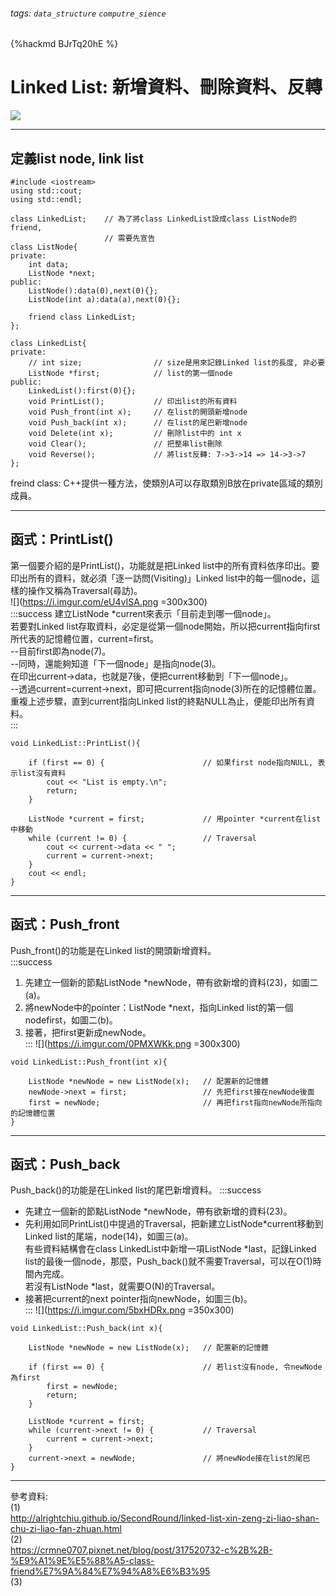 ###### tags: `data_structure` `computre_sience`
{%hackmd BJrTq20hE %}
# Linked List: 新增資料、刪除資料、反轉  
![](https://i.imgur.com/wtEMNN7.png)  
***
## 定義list node, link list  
```C++=
#include <iostream>
using std::cout;
using std::endl;

class LinkedList;    // 為了將class LinkedList設成class ListNode的friend,
                     // 需要先宣告
class ListNode{
private:
    int data;
    ListNode *next;
public:
    ListNode():data(0),next(0){};
    ListNode(int a):data(a),next(0){};

    friend class LinkedList;
};

class LinkedList{
private:
    // int size;                // size是用來記錄Linked list的長度, 非必要
    ListNode *first;            // list的第一個node
public:
    LinkedList():first(0){};
    void PrintList();           // 印出list的所有資料
    void Push_front(int x);     // 在list的開頭新增node
    void Push_back(int x);      // 在list的尾巴新增node
    void Delete(int x);         // 刪除list中的 int x
    void Clear();               // 把整串list刪除
    void Reverse();             // 將list反轉: 7->3->14 => 14->3->7
};
``` 
freind class: C++提供一種方法，使類別A可以存取類別B放在private區域的類別成員。  
***
## 函式：PrintList()  
第一個要介紹的是PrintList()，功能就是把Linked list中的所有資料依序印出。要印出所有的資料，就必須「逐一訪問(Visiting)」Linked list中的每一個node，這樣的操作又稱為Traversal(尋訪)。  
![](https://i.imgur.com/eU4vISA.png =300x300)  
:::success
建立ListNode *current來表示「目前走到哪一個node」。  
若要對Linked list存取資料，必定是從第一個node開始，所以把current指向first所代表的記憶體位置，current=first。  
--目前first即為node(7)。  
--同時，還能夠知道「下一個node」是指向node(3)。  
在印出current->data，也就是7後，便把current移動到「下一個node」。  
--透過current=current->next，即可把current指向node(3)所在的記憶體位置。  
重複上述步驟，直到current指向Linked list的終點NULL為止，便能印出所有資料。  
:::
```cpp=
void LinkedList::PrintList(){

    if (first == 0) {                      // 如果first node指向NULL, 表示list沒有資料
        cout << "List is empty.\n";
        return;
    }

    ListNode *current = first;             // 用pointer *current在list中移動
    while (current != 0) {                 // Traversal
        cout << current->data << " ";
        current = current->next;
    }
    cout << endl;
}
```
***
## 函式：Push_front  
Push_front()的功能是在Linked list的開頭新增資料。  
:::success
1. 先建立一個新的節點ListNode *newNode，帶有欲新增的資料(23)，如圖二(a)。  
2. 將newNode中的pointer：ListNode *next，指向Linked list的第一個nodefirst，如圖二(b)。  
3. 接著，把first更新成newNode。  
:::
![](https://i.imgur.com/0PMXWKk.png =300x300)  
```cpp=
void LinkedList::Push_front(int x){

    ListNode *newNode = new ListNode(x);   // 配置新的記憶體
    newNode->next = first;                 // 先把first接在newNode後面
    first = newNode;                       // 再把first指向newNode所指向的記憶體位置
}
```
***
## 函式：Push_back  
Push_back()的功能是在Linked list的尾巴新增資料。
:::success
* 先建立一個新的節點ListNode *newNode，帶有欲新增的資料(23)。  
* 先利用如同PrintList()中提過的Traversal，把新建立ListNode*current移動到Linked list的尾端，node(14)，如圖三(a)。  
有些資料結構會在class LinkedList中新增一項ListNode *last，記錄Linked list的最後一個node，那麼，Push_back()就不需要Traversal，可以在O(1)時間內完成。  
若沒有ListNode *last，就需要O(N)的Traversal。  
* 接著把current的next pointer指向newNode，如圖三(b)。  
:::
![](https://i.imgur.com/5bxHDRx.png =350x300)
```cpp=
void LinkedList::Push_back(int x){

    ListNode *newNode = new ListNode(x);   // 配置新的記憶體

    if (first == 0) {                      // 若list沒有node, 令newNode為first
        first = newNode;
        return;
    }

    ListNode *current = first;
    while (current->next != 0) {           // Traversal
        current = current->next;
    }
    current->next = newNode;               // 將newNode接在list的尾巴
}
```
***
參考資料:  
(1)  
http://alrightchiu.github.io/SecondRound/linked-list-xin-zeng-zi-liao-shan-chu-zi-liao-fan-zhuan.html  
(2)  
https://crmne0707.pixnet.net/blog/post/317520732-c%2B%2B-%E9%A1%9E%E5%88%A5-class-friend%E7%9A%84%E7%94%A8%E6%B3%95  
(3)  

